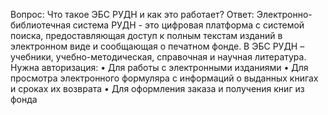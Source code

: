 Вопрос: Что такое ЭБС РУДН и как это работает?
Ответ: Электронно-библиотечная система РУДН - это цифровая платформа с системой поиска, предоставляющая доступ к полным текстам изданий в электронном виде и сообщающая о печатном фонде. В ЭБС РУДН – учебники, учебно-методическая, справочная и научная литература.
Нужна авторизация:
•	Для работы с электронными изданиями
•	Для просмотра электронного формуляра с информаций о выданных книгах и сроках их возврата
•	Для оформления заказа и получения книг из фонда